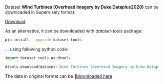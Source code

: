 Dataset **Wind Turbines (Overhead Imagery by Duke Dataplus2020)** can be downloaded in Supervisely format:

 [Download](https://assets.supervisely.com/supervisely-supervisely-assets-public/teams_storage/9/6/td/DCkGLdf0QdTq5NBaOzvWmvtEXkcF1uIvHJ7mUB3FleXqEmLyuE6EZHqTAShjWAI1684Cbhcc03wvRfdWebenipNOb84sHwbzB7QLcqX9GCeiN5Ok4zRVEGZYolar.tar)

As an alternative, it can be downloaded with *dataset-tools* package:
``` bash
pip install --upgrade dataset-tools
```

... using following python code:
``` python
import dataset_tools as dtools

dtools.download(dataset='Wind Turbines (Overhead Imagery by Duke Dataplus2020)', dst_path='~/dtools/datasets/Wind Turbines (Overhead Imagery by Duke Dataplus2020).tar')
```
The data in original format can be 🔗[downloaded here](https://figshare.com/ndownloader/files/24121976)
